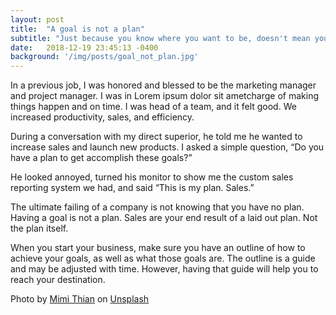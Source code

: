 ```yaml
---
layout: post
title:  "A goal is not a plan"
subtitle: "Just because you know where you want to be, doesn't mean you know how to get there."
date:   2018-12-19 23:45:13 -0400
background: '/img/posts/goal_not_plan.jpg'
---
```


In a previous job, I was honored and blessed to be the marketing manager and project manager. I was in Lorem ipsum dolor sit ametcharge of making things happen and on time. I was head of a team, and it felt good. We increased productivity, sales, and efficiency.

During a conversation with my direct superior, he told me he wanted to increase sales and launch new products. I asked a simple question, “Do you have a plan to get accomplish these goals?”

He looked annoyed, turned his monitor to show me the custom sales reporting system we had, and said “This is my plan. Sales.”

The ultimate failing of a company is not knowing that you have no plan. Having a goal is not a plan. Sales are your end result of a laid out plan. Not the plan itself.

When you start your business, make sure you have an outline of how to achieve your goals, as well as what those goals are. The outline is a guide and may be adjusted with time. However, having that guide will help you to reach your destination.

Photo by <a href="https://unsplash.com/photos/ZKBzlifgkgw?utm_source=unsplash&utm_medium=referral&utm_content=creditCopyText" target="_blank">Mimi Thian</a> on <a href="http://unsplash.com" target="_blank">Unsplash</a>